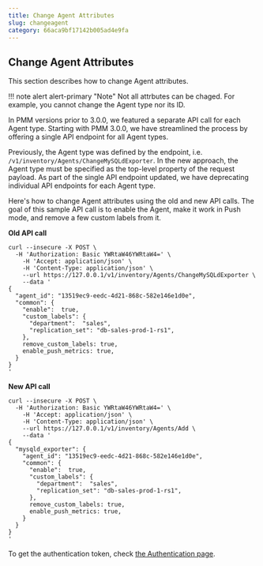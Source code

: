 ```yaml
---
title: Change Agent Attributes
slug: changeagent
category: 66aca9bf17142b005ad4e9fa
---
```


## Change Agent Attributes

This section describes how to change Agent attributes.

!!! note alert alert-primary "Note"
    Not all attrbutes can be chaged. For example, you cannot change the Agent type nor its ID.

In PMM versions prior to 3.0.0, we featured a separate API call for each Agent type. Starting with PMM 3.0.0, we have streamlined the process by offering a single API endpoint for all Agent types. 

Previously, the Agent type was defined by the endpoint, i.e. `/v1/inventory/Agents/ChangeMySQLdExporter`. In the new approach, the Agent type must be specified as the top-level property of the request payload. 
As part of the single API endpoint updated, we have deprecating individual API endpoints for each Agent type.

Here's how to change Agent attributes using the old and new API calls. The goal of this sample API call is to enable the Agent, make it work in Push mode, and remove a few custom labels from it. 

**Old API call**

```shell
curl --insecure -X POST \
  -H 'Authorization: Basic YWRtaW46YWRtaW4=' \
	-H 'Accept: application/json' \
	-H 'Content-Type: application/json' \
	--url https://127.0.0.1/v1/inventory/Agents/ChangeMySQLdExporter \
	--data '
{
  "agent_id": "13519ec9-eedc-4d21-868c-582e146e1d0e",
  "common": {
    "enable":  true,
    "custom_labels": {
      "department":  "sales",
      "replication_set": "db-sales-prod-1-rs1",
    },
    remove_custom_labels: true,
    enable_push_metrics: true,
  }
}
'
```

**New API call**

```shell
curl --insecure -X POST \
  -H 'Authorization: Basic YWRtaW46YWRtaW4=' \
	-H 'Accept: application/json' \
	-H 'Content-Type: application/json' \
	--url https://127.0.0.1/v1/inventory/Agents/Add \
	--data '
{
  "mysqld_exporter": {
    "agent_id": "13519ec9-eedc-4d21-868c-582e146e1d0e",
    "common": {
      "enable":  true,
      "custom_labels": {
        "department":  "sales",
        "replication_set": "db-sales-prod-1-rs1",
      },
      remove_custom_labels: true,
      enable_push_metrics: true,
    }
  }
}
'
```

To get the authentication token, check [the Authentication page](ref:authentication).
